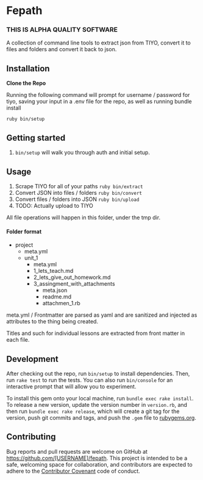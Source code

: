 # Fepath

### THIS IS ALPHA QUALITY SOFTWARE

A collection of command line tools to extract json from TIYO, convert it to files and folders and convert it back to json.

## Installation

**Clone the Repo**

Running the following command will prompt for username / password for tiyo, saving your input in a .env file for the repo, as well as running bundle install

`ruby bin/setup`

## Getting started

1. `bin/setup` will walk you through auth and initial setup.

## Usage

1. Scrape TIYO for all of your paths `ruby bin/extract`
2. Convert JSON into files / folders `ruby bin/convert`
2. Convert files / folders into JSON  `ruby bin/upload`
3. TODO: Actually upload to TIYO

All file operations will happen in this folder, under the tmp dir.

#### Folder format

* project
  - meta.yml
  * unit_1
    - meta.yml
    * 1_lets_teach.md
    * 2_lets_give_out_homework.md
    * 3_assingment_with_attachments
      - meta.json
      * readme.md
      * attachmen_1.rb

meta.yml / Frontmatter are parsed as yaml and are sanitized and injected
as attributes to the thing being created.

Titles and such for individual lessons are extracted from front matter in
each file.


## Development

After checking out the repo, run `bin/setup` to install dependencies. Then, run `rake test` to run the tests. You can also run `bin/console` for an interactive prompt that will allow you to experiment.

To install this gem onto your local machine, run `bundle exec rake install`. To release a new version, update the version number in `version.rb`, and then run `bundle exec rake release`, which will create a git tag for the version, push git commits and tags, and push the `.gem` file to [rubygems.org](https://rubygems.org).

## Contributing

Bug reports and pull requests are welcome on GitHub at https://github.com/[USERNAME]/fepath. This project is intended to be a safe, welcoming space for collaboration, and contributors are expected to adhere to the [Contributor Covenant](http://contributor-covenant.org) code of conduct.
